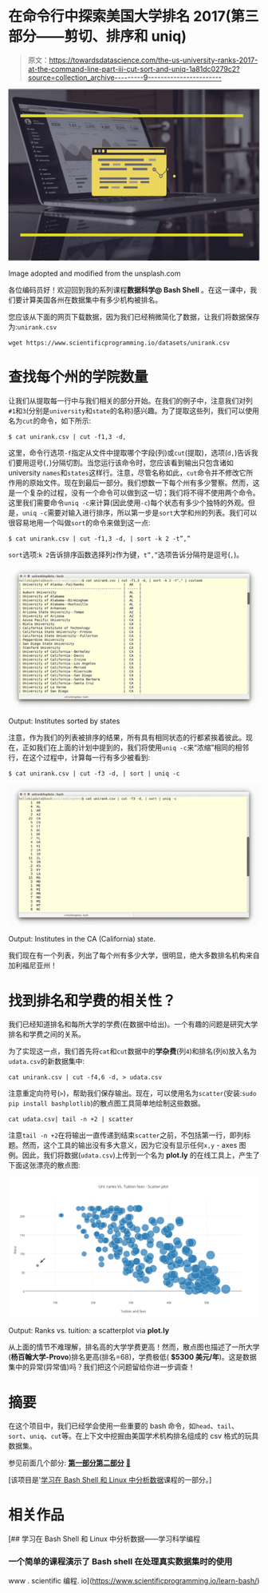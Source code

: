 # 在命令行中探索美国大学排名 2017(第三部分——剪切、排序和 uniq)

> 原文：<https://towardsdatascience.com/the-us-university-ranks-2017-at-the-command-line-part-iii-cut-sort-and-uniq-1a81dc0279c2?source=collection_archive---------9----------------------->

![](img/5f3ecdb852c52156ee3ec6ebf53d5428.png)

Image adopted and modified from the unsplash.com

各位编码员好！欢迎回到我的系列课程**数据科学@ Bash Shell** 。在这一课中，我们要计算美国各州在数据集中有多少机构被排名。

您应该从下面的网页下载数据，因为我们已经稍微简化了数据，让我们将数据保存为:`unirank.csv`

```
wget https://www.scientificprogramming.io/datasets/unirank.csv
```

# 查找每个州的学院数量

让我们从提取每一行中与我们相关的部分开始。在我们的例子中，注意我们对列`#1`和`3`(分别是`university`和`state`的名称)感兴趣。为了提取这些列，我们可以使用名为`cut`的命令，如下所示:

```
$ cat unirank.csv | cut -f1,3 -d,
```

这里，命令行选项`-f`指定从文件中提取哪个字段(列)或`cut`(提取)，选项(`d,`)告诉我们要用逗号(`,`)分隔切割。当您运行该命令时，您应该看到输出只包含诸如 university `names`和`states`这样行。注意，尽管名称如此，`cut`命令并不修改它所作用的原始文件。现在到最后一部分。我们想数一下每个州有多少警察。然而，这是一个复杂的过程，没有一个命令可以做到这一切；我们将不得不使用两个命令。这里我们需要命令`uniq -c`来计算(因此使用`-c`)每个状态有多少个独特的外观。但是，`uniq -c`需要对输入进行排序，所以第一步是`sort`大学和州的列表。我们可以很容易地用一个叫做`sort`的命令来做到这一点:

```
$ cat unirank.csv | cut -f1,3 -d, | sort -k 2 -t”,”
```

`sort`选项:`k 2`告诉排序函数选择列`2`作为键，`t”,”`选项告诉分隔符是逗号(`,`)。

![](img/07bdd8a086a84ff0e517e7c6118dd0b8.png)

Output: Institutes sorted by states

注意，作为我们的列表被排序的结果，所有具有相同状态的行都紧挨着彼此。现在，正如我们在上面的计划中提到的，我们将使用`uniq -c`来“浓缩”相同的相邻行，在这个过程中，计算每一行有多少被看到:

```
$ cat unirank.csv | cut -f3 -d, | sort | uniq -c
```

![](img/82a643e916a7827483536c585de534b3.png)

Output: Institutes in the CA (California) state.

我们现在有一个列表，列出了每个州有多少大学，很明显，绝大多数排名机构来自加利福尼亚州！

# 找到排名和学费的相关性？

我们已经知道排名和每所大学的学费(在数据中给出)。一个有趣的问题是研究大学排名和学费之间的关系。

为了实现这一点，我们首先将`cat`和`cut`数据中的**学杂费**(列`4`)和排名(列`6`)放入名为`udata.csv`的新数据集中:

```
cat unirank.csv | cut -f4,6 -d, > udata.csv
```

注意重定向符号(`>`)，帮助我们保存输出。现在，可以使用名为`scatter`(安装:`sudo pip install bashplotlib`)的散点图工具简单地绘制这些数据。

```
cat udata.csv| tail -n +2 | scatter
```

注意`tail -n +2`在将输出一直传递到结束`scatter`之前，不包括第一行，即列标题。然而，这个工具的输出没有多大意义，因为它没有显示任何`x,y` - axes 图例。因此，我们将数据(`udata.csv`)上传到一个名为 **plot.ly** 的在线工具上，产生了下面这张漂亮的散点图:

![](img/41dafb1a9712b0ff42c448b9248b9f5f.png)

Output: Ranks vs. tuition: a scatterplot via **plot.ly**

从上面的情节不难理解，排名高的大学学费更高！然而，散点图也描述了一所大学(**杨百翰大学-Provo**)排名更高(排名=68)，学费极低( **$5300 美元/年**)。这是数据集中的异常(异常值)吗？我们把这个问题留给你进一步调查！

# 摘要

在这个项目中，我们已经学会使用一些重要的 bash 命令，如`head`、`tail`、`sort`、`uniq`、`cut`等。在上下文中挖掘由美国学术机构排名组成的 csv 格式的玩具数据集。

参见前面几个部分: [**第一部分**](https://medium.com/towards-data-science/how-to-analyze-us-university-ranks-2017-with-bash-part-i-data-preview-e39b8f2ffee9)[**第二部分**](https://medium.com/towards-data-science/finding-the-percent-of-colleges-in-the-us-university-ranks-2017-at-the-command-line-part-ii-grep-5db6d59f76a1) [🚶](https://apps.timwhitlock.info/emoji/tables/unicode#emoji-modal)

[该项目是'[学习在 Bash Shell 和 Linux 中分析数据](https://www.scientificprogramming.io/learn-bash/)课程的一部分。]

# 相关作品

[](https://www.scientificprogramming.io/learn-bash/) [## 学习在 Bash Shell 和 Linux 中分析数据——学习科学编程

### 一个简单的课程演示了 Bash shell 在处理真实数据集时的使用

www . scientific 编程. io](https://www.scientificprogramming.io/learn-bash/)